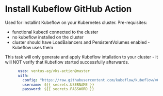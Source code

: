 # Install Kubeflow GitHub Action

Used for installint Kubeflow on your Kubernetes cluster.
Pre-requisites:
 - functional kubectl connected to the cluster
 - no kubeflow installed on the cluster
 - cluster should have LoadBalancers and PersistentVolumes enabled - Kubeflow uses them

This task will only generate and apply Kubeflow intallation to your cluster - it will NOT verify that Kubeflow started successfully afterwards.

```yaml
      uses: ventus-ag/vks-action@master
      with: 
        config: "https://raw.githubusercontent.com/kubeflow/kubeflow/v0.6-branch/bootstrap/config/kfctl_existing_arrikto.0.6.2.yaml"
        username: ${{ secrets.USERNAME }}
        password: ${{ secrets.PASSWORD }}
```
